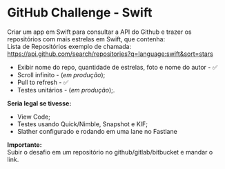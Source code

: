 # GitHub Challenge - Swift

Criar um app em Swift para consultar a API do Github e trazer os repositórios com mais estrelas em Swift, que contenha:  
Lista de Repositórios exemplo de chamada:  
https://api.github.com/search/repositories?q=language:swift&sort=stars

* Exibir nome do repo, quantidade de estrelas, foto e nome do autor - :white_check_mark:  
* Scroll infinito - (*em produção*);  
* Pull to refresh - :white_check_mark:  
* Testes unitários - (*em produção*);.  
  
**Seria legal se tivesse:**  
* View Code;  
* Testes usando Quick/Nimble, Snapshot e KIF;   
* Slather configurado e rodando em uma lane no Fastlane  

**Importante:**  
Subir o desafio em um repositório no github/gitlab/bitbucket e mandar o link.
